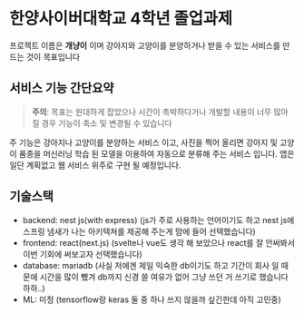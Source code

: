 # 한양사이버대학교 4학년 졸업과제

프로젝트 이름은 **개냥이** 이며 강아지와 고양이를 분양하거나 받을 수 있는 서비스를 만드는 것이 목표입니다

## 서비스 기능 간단요약

> **주의**: 목표는 원대하게 잡았으나 시간이 촉박하다거나 개발할 내용이 너무 많아질 경우 기능이 축소 및 변경될 수 있습니다


주 기능은 강아지나 고양이를 분양하는 서비스 이고, 사진을 찍어 올리면 강아지 및 고양이 품종을 머신러닝 학습 된 모델을 이용하여 자동으로 분류해 주는 서비스 입니다. 앱은 일단 계획없고 웹 서비스 위주로 구현 될 예정입니다.

## 기술스택

- backend: nest js(with express)
(js가 주로 사용하는 언어이기도 하고 nest js에 스프링 냄새가 나는 아키텍쳐를 제공해 주는게 맘에 들어 선택했습니다)
- frontend: react(next.js)
(svelte나 vue도 생각 해 보았으나 react를 잘 안써봐서 이번 기회에 써보고자 선택했습니다)
- database: mariadb
(사실 저에겐 제일 익숙한 db이기도 하고 기간이 회사 일 때문에 시간을 많이 뺐겨 db까지 신경 쓸 여유가 없어 그냥 쓰던 거 쓰기로 했습니다 하하..)
- ML: 미정
(tensorflow랑 keras 둘 중 하나 쓰지 않을까 싶긴한데 아직 고민중)
